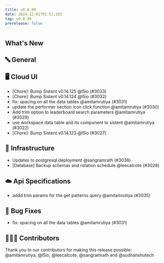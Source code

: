 ```yaml
---
title: v0.8.99
date: 2024-12-01T02:57:10Z
tag: v0.8.99
prerelease: false
---
```


## What's New
## 🔤 General
## 🖥 Cloud UI

- [Chore]: Bump Sistent v0.14.125 @l5io (#3033)
- [Chore]: Bump Sistent v0.14.124 @l5io (#3032)
- fix: spacing on all the data tables @amitamrutiya (#3031)
- update the performer section icon click function @amitamrutiya (#3030)
- Add trim option to leaderboard search parameters @amitamrutiya (#3029)
- use workspace data table and its component to sistent @amitamrutiya (#3022)
- [Chore]: Bump Sistent v0.14.123 @l5io (#3027)

## 🦴 Infrastructure

- Updates to postgresql deployment @sangramrath (#3036)
- [Database] Backup schemas and rotation schedule @leecalcote (#3028)

## ☁️ Api Specifications

- addd trim params for the get patterns query @amitamrutiya (#3035)

## 🐛 Bug Fixes

- fix: spacing on all the data tables @amitamrutiya (#3031)

## 👨🏽‍💻 Contributors

Thank you to our contributors for making this release possible:
@amitamrutiya, @l5io, @leecalcote, @sangramrath and @sudhanshutech

